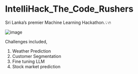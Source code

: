 # IntelliHack_The_Code_Rushers
Sri Lanka’s premier Machine Learning Hackathon.💡🔥


![image](https://github.com/user-attachments/assets/585db1f8-7ec8-4026-bb5f-6651f60c9b9d)


Challenges included,
1. Weather Prediction
2. Customer Segmentation
3. Fine tuning LLM
4. Stock market prediction
